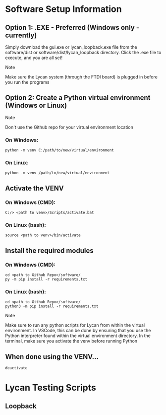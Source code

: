 # Software Setup Information
## Option 1: .EXE - Preferred (Windows only - currently)
Simply download the gui.exe or lycan_loopback.exe file from the software/dist or software/dist/lycan_loopback directory.
Click the .exe file to execute, and you are all set!
> [!Note]
> Make sure the Lycan system (through the FTDI board) is plugged in before you run the programs

## Option 2: Create a Python virtual environment (Windows or Linux)

> [!NOTE]  
> Don't use the Github repo for your virtual environment location

### On Windows:
```
python -m venv C:/path/to/new/virtual/environment
```

### On Linux:
```
python -m venv /path/to/new/virtual/environment
```

## Activate the VENV
### On Windows (CMD):
```
C:/> <path to venv>/Scripts/activate.bat
```

### On Linux (bash):
```
source <path to venv>/bin/activate
```

## Install the required modules
### On Windows (CMD):
```
cd <path to Github Repo>/software/
py -m pip install -r requirements.txt
```

### On Linux (bash):
```
cd <path to Github Repo>/software/
python3 -m pip install -r requirements.txt
```

> [!NOTE]
> Make sure to run any python scripts for Lycan from within the virtual environment.
> In VSCode, this can be done by ensuring that you use the Python interpreter found within the virtual environment directory.
> In the terminal, make sure you activate the venv before running Python

## When done using the VENV...
```
deactivate
```

# Lycan Testing Scripts
## Loopback
